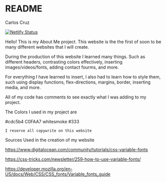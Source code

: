# README

Carlos Cruz 

[![Netlify Status](https://api.netlify.com/api/v1/badges/ebb9127a-86aa-4438-9b0b-94244be26907/deploy-status)](https://app.netlify.com/sites/about-me-cruz1508/deploys)

Hello! This is my About Me project. This website is the the first of soon to be many different websites that I will create.

During the production of this website I learned many things. Such as different headers, contrasting colors effectively, inserting images/videos/fonts, adding contact fourms, and more. 

For everything I have learned to insert, I also had to learn how to style them, such using display functions, flex-directions, margins, border, inserting media, and more. 

All of my code has comments to see exactly what I was adding to my project.

The Colors I used in my project are

#cdc5b4 C0FAA7 whitesmoke #333

    I reserve all copywrite on this website

Sources Used in the creation of my website 

https://www.digitalocean.com/community/tutorials/css-variable-fonts 

https://css-tricks.com/newsletter/259-how-to-use-variable-fonts/ 

https://developer.mozilla.org/en-US/docs/Web/CSS/CSS_fonts/Variable_fonts_guide 